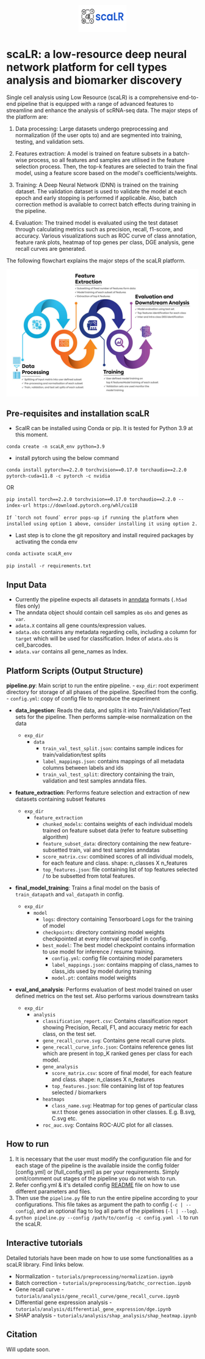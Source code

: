 <p align="center"><img src="scaLR_logo.png" width="125" height="70"></p>

# scaLR: a low-resource deep neural network platform for cell types analysis and biomarker discovery

Single cell analysis using Low Resource (scaLR) is a comprehensive end-to-end pipeline that is equipped with a range of advanced features to streamline and enhance the analysis of scRNA-seq data. The major steps of the platform are:

1. Data processing: Large datasets undergo preprocessing and normalization (if the user opts to) and are segmented into training, testing, and validation sets.

2. Features extraction: A model is trained on feature subsets in a batch-wise process, so all features and samples are utilised in the feature selection process. Then, the top-k features are selected to train the final model, using a feature score based on the model's coefficients/weights.

3. Training: A Deep Neural Network (DNN) is trained on the training dataset. The validation dataset is used to validate the model at each epoch and early stopping is performed if applicable. Also, batch correction method is available to correct batch effects during training in the pipeline.

4. Evaluation: The trained model is evaluated using the test dataset through calculating metrics such as precision, recall, f1-score, and accuracy. Various visualizations such as ROC curve of class annotation, feature rank plots, heatmap of top genes per class, DGE analysis, gene recall curves are generated.

The following flowchart explains the major steps of the scaLR platform.

![image.jpg](Schematic-of-scPipeline.jpg)

## Pre-requisites and installation scaLR


- ScalR can be installed using Conda or pip. It is tested for Python 3.9 at this moment.

```
conda create -n scaLR_env python=3.9

```

- install pytorch using the below command

```
conda install pytorch==2.2.0 torchvision==0.17.0 torchaudio==2.2.0 pytorch-cuda=11.8 -c pytorch -c nvidia

```

OR

```
pip install torch==2.2.0 torchvision==0.17.0 torchaudio==2.2.0 --index-url https://download.pytorch.org/whl/cu118

If `torch not found` error pops-up if running the platform when installed using option 1 above, consider installing it using option 2.
```


- Last step is to clone the git repository and install required packages by activating the conda env


```
conda activate scaLR_env

pip install -r requirements.txt

```

## Input Data
- Currently the pipeline expects all datasets in [anndata](https://anndata.readthedocs.io/en/latest/tutorials/notebooks/getting-started.html) formats (`.h5ad` files only)
- The anndata object should contain cell samples as `obs` and genes as `var`.
- `adata.X` contains all gene counts/expression values.
- `adata.obs` contains any metadata regarding cells, including a column for `target` which will be used for classification. Index of `adata.obs` is cell_barcodes.
- `adata.var` contains all gene_names as Index.


## Platform Scripts (Output Structure)
**pipeline.py**:
Main script to run the entire pipeline.
    - `exp_dir`: root experiment directory for storage of all phases of the pipeline. Specified from the config.
    - `config.yml`: copy of config file to reproduce the experiment

- **data_ingestion**:
Reads the data, and splits it into Train/Validation/Test sets for the pipeline. Then performs sample-wise normalization on the data
    - `exp_dir`
        - `data`
            - `train_val_test_split.json`: contains sample indices for train/validation/test splits
            - `label_mappings.json`: contains mappings of all metadata columns between labels and ids
            - `train_val_test_split`: directory containing the train, validation and test samples anndata files.

- **feature_extraction**:
Performs feature selection and extraction of new datasets containing subset features
    - `exp_dir`
        - `feature_extraction`
            - `chunked_models`: contains weights of each individual models trained on feature subset data (refer to feature subsetting algorithm)
            - `feature_subset_data`: directory containing the new feature-subsetted train, val and test samples anndatas
            - `score_matrix.csv`: combined scores of all individual models, for each feature and class. shape: n_classes X n_features
            - `top_features.json`: file containing list of top features selected / to be subsetted from total features.

- **final_model_training**:
Trains a final model on the basis of `train_datapath` and `val_datapath` in config.
    - `exp_dir`
        - `model`
            - `logs`: directory containing Tensorboard Logs for the training of model
            - `checkpoints`: directory containing model weights checkpointed at every interval specifief in config.
            - `best_model`: The best model checkpoint contains information to use model for inference / resume training.
                - `config.yml`: config file containing model parameters
                - `label_mappings.json`: contains mapping of class_names to class_ids used by model during training
                - `model.pt`: contains model weights

- **eval_and_analysis**:
Performs evaluation of best model trained on user defined metrics on the test set. Also performs various downstream tasks
   - `exp_dir`
        - `analysis`
            - `classification_report.csv`: Contains classification report showing Precision, Recall, F1, and accuracy metric for each class, on the test set.
            - `gene_recall_curve.svg`: Contains gene recall curve plots.
            - `gene_recall_curve_info.json`: Contains reference genes list which are present in top_K ranked genes per class for each model.
            - `gene_analysis`
                - `score_matrix.csv`: score of final model, for each feature and class. shape: n_classes X n_features
                - `top_features.json`: file containing list of top features selected / biomarkers
            -  `heatmaps`
                - `class_name.svg`: Heatmap for top genes of particular class w.r.t those genes association in other classes. E.g. B.svg, C.svg etc.
            - `roc_auc.svg`: Contains ROC-AUC plot for all classes.


## How to run

1. It is necessary that the user must modify the configuration file and for each stage of the pipeline is the available inside the config folder [config.yml] or [full_config.yml] as per your requirements. Simply omit/comment out stages of the pipeline you do not wish to run.
2. Refer config.yml & it's detailed config [README](config_README.md) file on how to use different parameters and files.
3. Then use the `pipeline.py` file to run the entire pipeline according to your configurations. This file takes as argument the path to config (`-c | --config`), and an optional flag to log all parts of the pipelines (`-l | --log`).
4. `python pipeline.py --config /path/to/config -c config.yaml -l` to run the scaLR.


## Interactive tutorials
Detailed tutorials have been made on how to use some functionalities as a scaLR library. Find links below.

- Normalization - `tutorials/preprocessing/normalization.ipynb`
- Batch correction - `tutorials/preprocessing/batchc_correction.ipynb`
- Gene recall curve - `tutorials/analysis/gene_recall_curve/gene_recall_curve.ipynb`
- Differential gene expression analysis - `tutorials/analysis/differential_gene_expression/dge.ipynb`
- SHAP analysis - `tutorials/analysis/shap_analysis/shap_heatmap.ipynb`


## Citation
Will update soon.

